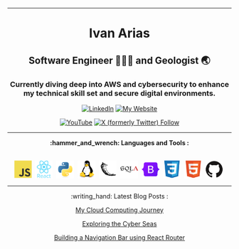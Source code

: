 <hr />
<div align="center">
  <h1 style="text-align: center;">Ivan Arias</h1>
  <h2 style="text-align: center;">Software Engineer 🧑🏻‍💻 and Geologist 🌏</h2>
   <h3 style="text-align: center;">Currently diving deep into AWS and cybersecurity to enhance my technical skill set and secure digital environments. </h3>

[![LinkedIn](https://img.shields.io/badge/LinkedIn-Ivan%20Arias-%232867B2?style=social&logo=linkedin)](https://www.linkedin.com/in/hcoco1/)
[![My Website](https://img.shields.io/badge/My%20Website-Visit-green)](https://www.hcoco1.com/)

[![YouTube](https://img.shields.io/badge/YouTube-Channel-red?logo=youtube)](https://www.youtube.com/@hcoco1/videos)
[![X (formerly Twitter) Follow](https://img.shields.io/twitter/follow/hcoco1?label=Follow&style=social)](https://twitter.com/hcoco1)

<p align="center">
  <hr />        
  <b>:hammer_and_wrench: Languages and Tools :</b><br/><br/>

  <img src="https://github.com/devicons/devicon/blob/master/icons/javascript/javascript-original.svg" title="JavaScript" alt="JavaScript" width="40" height="40"/>&nbsp;
  <img src="https://github.com/devicons/devicon/blob/master/icons/react/react-original-wordmark.svg" title="React" alt="React" width="40" height="40"/>&nbsp;
  <img src="https://github.com/devicons/devicon/blob/master/icons/python/python-original.svg" title="PythonL"  alt="Python" width="40" height="40"/>&nbsp;
  <img src="https://github.com/devicons/devicon/blob/master/icons/linux/linux-original.svg" title="Linux" alt="Linux" width="40" height="40"/>&nbsp;
  <img src="https://github.com/devicons/devicon/blob/master/icons/flask/flask-original.svg" title="FlaskL"  alt="Flask" width="40" height="40"/>&nbsp;
  <img src="https://github.com/devicons/devicon/blob/master/icons/sqlalchemy/sqlalchemy-original.svg" title="Sqlalchemy"  alt="Sqlalchemy" width="40" height="40"/>&nbsp;
  <img src="https://github.com/devicons/devicon/blob/master/icons/bootstrap/bootstrap-original.svg" title="Bootstrap" alt="Bootstrap" width="40" height="40"/>&nbsp;
  <img src="https://github.com/devicons/devicon/blob/master/icons/css3/css3-original.svg"  title="CSS" alt="CSS" width="40" height="40"/>&nbsp;
  <img src="https://github.com/devicons/devicon/blob/master/icons/html5/html5-original.svg" title="HTML5" alt="HTML" width="40" height="40"/>&nbsp;
  <img src="https://github.com/devicons/devicon/blob/master/icons/github/github-original.svg" title="Github" alt="Github" width="40" height="40"/>&nbsp;
</p>

<hr />   
<p>
:writing_hand: Latest Blog Posts :

<!-- BLOG-POST-LIST:START -->

 [My Cloud Computing Journey](https://www.hcoco1.com/blog/2024-02-28-cloud-computing/)
 
 [Exploring the Cyber Seas](https://www.hcoco1.com/blog/2024-02-18-career-simulation-1/)
 
 [Building a Navigation Bar using React Router](https://www.hcoco1.com/blog/2023-10-07-phase-5-final-project-blog/)
 
<!-- BLOG-POST-LIST:END -->

</p>

